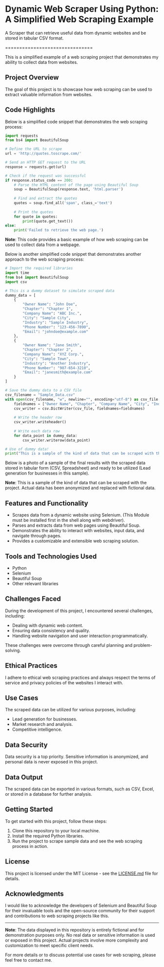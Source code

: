 # Dynamic Web Scraper Using Python: A Simplified Web Scraping Example 
A Scraper that can retrieve useful data from dynamic websites and be stored in tabular CSV format.

===============================

This is a simplified example of a web scraping project that demonstrates my ability to collect data from websites. 

## Project Overview

The goal of this project is to showcase how web scraping can be used to extract valuable information from websites. 

## Code Highlights

Below is a simplified code snippet that demonstrates the web scraping process:

```python
import requests
from bs4 import BeautifulSoup

# Define the URL to scrape
url = 'http://quotes.toscrape.com/'

# Send an HTTP GET request to the URL
response = requests.get(url)

# Check if the request was successful
if response.status_code == 200:
    # Parse the HTML content of the page using Beautiful Soup
    soup = BeautifulSoup(response.text, 'html.parser')
    
    # Find and extract the quotes
    quotes = soup.find_all('span', class_='text')
    
    # Print the quotes
    for quote in quotes:
        print(quote.get_text())
else:
    print('Failed to retrieve the web page.')
```
**Note**: This code provides a basic example of how web scraping can be used to collect data from a webpage.


Below is another simplified code snippet that demonstrates another approach to the web scraping process:

```python
# Import the required libraries
import time
from bs4 import BeautifulSoup
import csv

# This is a dummy dataset to simulate scraped data
dummy_data = [
    {
        "Owner Name": "John Doe",
        "Chapter": "Chapter 1",
        "Company Name": "ABC Inc.",
        "City": "Sample City",
        "Industry": "Sample Industry",
        "Phone Number": "123-456-7890",
        "Email": "johndoe@example.com"
    },
    {
        "Owner Name": "Jane Smith",
        "Chapter": "Chapter 2",
        "Company Name": "XYZ Corp.",
        "City": "Sample Town",
        "Industry": "Another Industry",
        "Phone Number": "987-654-3210",
        "Email": "janesmith@example.com"
    }
]

# Save the dummy data to a CSV file
csv_filename = "Sample_Data.csv"
with open(csv_filename, "w", newline="", encoding="utf-8") as csv_file:
    fieldnames = ["Owner Name", "Chapter", "Company Name", "City", "Industry", "Phone Number", "Email"]
    csv_writer = csv.DictWriter(csv_file, fieldnames=fieldnames)
    
    # Write the header row
    csv_writer.writeheader()
    
    # Write each data row
    for data_point in dummy_data:
        csv_writer.writerow(data_point)

# Use of dummy data!
print("This is a sample of the kind of data that can be scraped with the project. Actual data has been anonymized and replaced with fictional data.")
```

Below is a photo of a sample of the final results with the scraped data stored in tabular form (CSV, Spreadsheet) and ready to be utilized (Lead generation for businesses in this sample).



**Note**: This is a sample of the kind of data that can be scraped with the project. Actual data has been anonymized and replaced with fictional data.

## Features and Functionality

- Scrapes data from a dynamic website using Selenium. (This Module must be installed first in the shell along with webdriver).
- Parses and extracts data from web pages using Beautiful Soup.
- Demonstrates the ability to interact with websites, input data, and navigate through pages.
- Provides a customizable and extensible web scraping solution.

## Tools and Technologies Used

- Python
- Selenium
- Beautiful Soup
- Other relevant libraries

## Challenges Faced

During the development of this project, I encountered several challenges, including:

- Dealing with dynamic web content.
- Ensuring data consistency and quality.
- Handling website navigation and user interaction programmatically.

These challenges were overcome through careful planning and problem-solving.

## Ethical Practices

I adhere to ethical web scraping practices and always respect the terms of service and privacy policies of the websites I interact with.

## Use Cases

The scraped data can be utilized for various purposes, including:

- Lead generation for businesses.
- Market research and analysis.
- Competitive intelligence.

## Data Security

Data security is a top priority. Sensitive information is anonymized, and personal data is never exposed in this project.

## Data Output

The scraped data can be exported in various formats, such as CSV, Excel, or stored in a database for further analysis.

## Getting Started

To get started with this project, follow these steps:

1. Clone this repository to your local machine.
2. Install the required Python libraries.
3. Run the project to scrape sample data and see the web scraping process in action.

## License

This project is licensed under the MIT License - see the [LICENSE.md](LICENSE.md) file for details.

## Acknowledgments

I would like to acknowledge the developers of Selenium and Beautiful Soup for their invaluable tools and the open-source community for their support and contributions to web scraping projects like this.

---

**Note**: The data displayed in this repository is entirely fictional and for demonstration purposes only. No real data or sensitive information is used or exposed in this project. Actual projects involve more complexity and customization to meet specific client needs.

For more details or to discuss potential use cases for web scraping, please feel free to contact me.
